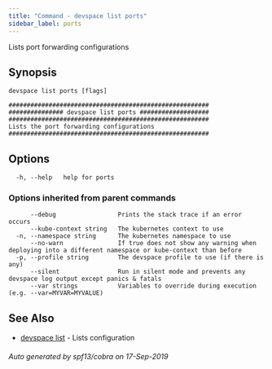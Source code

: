 ```yaml
---
title: "Command - devspace list ports"
sidebar_label: ports
---
```



Lists port forwarding configurations

## Synopsis


```
devspace list ports [flags]
```

```
#######################################################
############### devspace list ports ###################
#######################################################
Lists the port forwarding configurations
#######################################################
```
## Options

```
  -h, --help   help for ports
```

### Options inherited from parent commands

```
      --debug                 Prints the stack trace if an error occurs
      --kube-context string   The kubernetes context to use
  -n, --namespace string      The kubernetes namespace to use
      --no-warn               If true does not show any warning when deploying into a different namespace or kube-context than before
  -p, --profile string        The devspace profile to use (if there is any)
      --silent                Run in silent mode and prevents any devspace log output except panics & fatals
      --var strings           Variables to override during execution (e.g. --var=MYVAR=MYVALUE)
```

## See Also

* [devspace list](/docs/cli/commands/devspace_list)	 - Lists configuration

###### Auto generated by spf13/cobra on 17-Sep-2019
